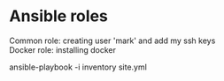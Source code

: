 # Ansible roles

Common role: creating user 'mark' and add my ssh keys\
Docker role: installing docker


ansible-playbook -i inventory site.yml
